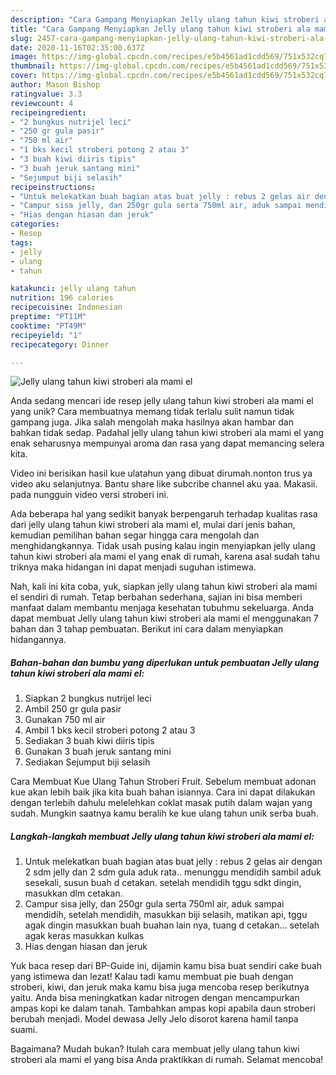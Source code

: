 ```yaml
---
description: "Cara Gampang Menyiapkan Jelly ulang tahun kiwi stroberi ala mami el yang Menggugah Selera"
title: "Cara Gampang Menyiapkan Jelly ulang tahun kiwi stroberi ala mami el yang Menggugah Selera"
slug: 2457-cara-gampang-menyiapkan-jelly-ulang-tahun-kiwi-stroberi-ala-mami-el-yang-menggugah-selera
date: 2020-11-16T02:35:00.637Z
image: https://img-global.cpcdn.com/recipes/e5b4561ad1cdd569/751x532cq70/jelly-ulang-tahun-kiwi-stroberi-ala-mami-el-foto-resep-utama.jpg
thumbnail: https://img-global.cpcdn.com/recipes/e5b4561ad1cdd569/751x532cq70/jelly-ulang-tahun-kiwi-stroberi-ala-mami-el-foto-resep-utama.jpg
cover: https://img-global.cpcdn.com/recipes/e5b4561ad1cdd569/751x532cq70/jelly-ulang-tahun-kiwi-stroberi-ala-mami-el-foto-resep-utama.jpg
author: Mason Bishop
ratingvalue: 3.3
reviewcount: 4
recipeingredient:
- "2 bungkus nutrijel leci"
- "250 gr gula pasir"
- "750 ml air"
- "1 bks kecil stroberi potong 2 atau 3"
- "3 buah kiwi diiris tipis"
- "3 buah jeruk santang mini"
- "Sejumput biji selasih"
recipeinstructions:
- "Untuk melekatkan buah bagian atas buat jelly : rebus 2 gelas air dengan 2 sdm jelly dan 2 sdm gula aduk rata.. menunggu mendidih sambil aduk sesekali, susun buah d cetakan. setelah mendidih tggu sdkt dingin, masukkan dlm cetakan."
- "Campur sisa jelly, dan 250gr gula serta 750ml air, aduk sampai mendidih, setelah mendidih, masukkan biji selasih, matikan api, tggu agak dingin masukkan buah buahan lain nya, tuang d cetakan... setelah agak keras masukkan kulkas"
- "Hias dengan hiasan dan jeruk"
categories:
- Resep
tags:
- jelly
- ulang
- tahun

katakunci: jelly ulang tahun 
nutrition: 196 calories
recipecuisine: Indonesian
preptime: "PT11M"
cooktime: "PT49M"
recipeyield: "1"
recipecategory: Dinner

---
```



![Jelly ulang tahun kiwi stroberi ala mami el](https://img-global.cpcdn.com/recipes/e5b4561ad1cdd569/751x532cq70/jelly-ulang-tahun-kiwi-stroberi-ala-mami-el-foto-resep-utama.jpg)

Anda sedang mencari ide resep jelly ulang tahun kiwi stroberi ala mami el yang unik? Cara membuatnya memang tidak terlalu sulit namun tidak gampang juga. Jika salah mengolah maka hasilnya akan hambar dan bahkan tidak sedap. Padahal jelly ulang tahun kiwi stroberi ala mami el yang enak seharusnya mempunyai aroma dan rasa yang dapat memancing selera kita.

Video ini berisikan hasil kue ulatahun yang dibuat dirumah.nonton trus ya video aku selanjutnya. Bantu share like subcribe channel aku yaa. Makasii. pada nungguin video versi stroberi ini.

Ada beberapa hal yang sedikit banyak berpengaruh terhadap kualitas rasa dari jelly ulang tahun kiwi stroberi ala mami el, mulai dari jenis bahan, kemudian pemilihan bahan segar hingga cara mengolah dan menghidangkannya. Tidak usah pusing kalau ingin menyiapkan jelly ulang tahun kiwi stroberi ala mami el yang enak di rumah, karena asal sudah tahu triknya maka hidangan ini dapat menjadi suguhan istimewa.


Nah, kali ini kita coba, yuk, siapkan jelly ulang tahun kiwi stroberi ala mami el sendiri di rumah. Tetap berbahan sederhana, sajian ini bisa memberi manfaat dalam membantu menjaga kesehatan tubuhmu sekeluarga. Anda dapat membuat Jelly ulang tahun kiwi stroberi ala mami el menggunakan 7 bahan dan 3 tahap pembuatan. Berikut ini cara dalam menyiapkan hidangannya.

<!--inarticleads1-->

##### Bahan-bahan dan bumbu yang diperlukan untuk pembuatan Jelly ulang tahun kiwi stroberi ala mami el:

1. Siapkan 2 bungkus nutrijel leci
1. Ambil 250 gr gula pasir
1. Gunakan 750 ml air
1. Ambil 1 bks kecil stroberi potong 2 atau 3
1. Sediakan 3 buah kiwi diiris tipis
1. Gunakan 3 buah jeruk santang mini
1. Sediakan Sejumput biji selasih


Cara Membuat Kue Ulang Tahun Stroberi Fruit. Sebelum membuat adonan kue akan lebih baik jika kita buah bahan isiannya. Cara ini dapat dilakukan dengan terlebih dahulu melelehkan coklat masak putih dalam wajan yang sudah. Mungkin saatnya kamu beralih ke kue ulang tahun unik serba buah. 

<!--inarticleads2-->

##### Langkah-langkah membuat Jelly ulang tahun kiwi stroberi ala mami el:

1. Untuk melekatkan buah bagian atas buat jelly : rebus 2 gelas air dengan 2 sdm jelly dan 2 sdm gula aduk rata.. menunggu mendidih sambil aduk sesekali, susun buah d cetakan. setelah mendidih tggu sdkt dingin, masukkan dlm cetakan.
1. Campur sisa jelly, dan 250gr gula serta 750ml air, aduk sampai mendidih, setelah mendidih, masukkan biji selasih, matikan api, tggu agak dingin masukkan buah buahan lain nya, tuang d cetakan... setelah agak keras masukkan kulkas
1. Hias dengan hiasan dan jeruk


Yuk baca resep dari BP-Guide ini, dijamin kamu bisa buat sendiri cake buah yang istimewa dan lezat! Kalau tadi kamu membuat pie buah dengan stroberi, kiwi, dan jeruk maka kamu bisa juga mencoba resep berikutnya yaitu. Anda bisa meningkatkan kadar nitrogen dengan mencampurkan ampas kopi ke dalam tanah. Tambahkan ampas kopi apabila daun stroberi berubah menjadi. Model dewasa Jelly Jelo disorot karena hamil tanpa suami. 

Bagaimana? Mudah bukan? Itulah cara membuat jelly ulang tahun kiwi stroberi ala mami el yang bisa Anda praktikkan di rumah. Selamat mencoba!
